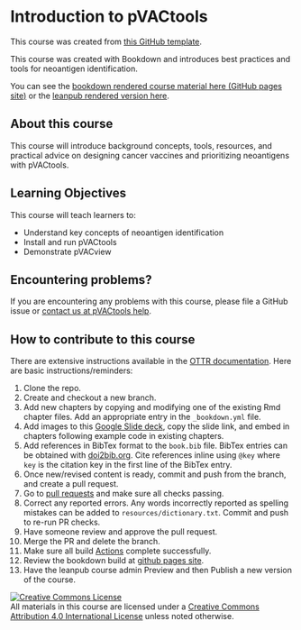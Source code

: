 # Introduction to pVACtools

This course was created from [this GitHub template](https://github.com/jhudsl/OTTR_Template).

This course was created with Bookdown and introduces best practices and tools for neoantigen identification.

You can see the [bookdown rendered course material here (GitHub pages site)](https://griffithlab.github.io/pVACtools_Intro_Course/) or the [leanpub rendered version here](https://leanpub.com/c/intropvac). 

## About this course

This course will introduce background concepts, tools, resources, and practical advice on designing cancer vaccines and prioritizing neoantigens with pVACtools. 

## Learning Objectives

This course will teach learners to:  

- Understand key concepts of neoantigen identification
- Install and run pVACtools
- Demonstrate pVACview

## Encountering problems?

If you are encountering any problems with this course, please file a GitHub issue or [contact us at pVACtools help](mailto:help@pvactools.org).

## How to contribute to this course

There are extensive instructions available in the [OTTR documentation](https://www.ottrproject.org/index.html). Here are basic instructions/reminders:

1. Clone the repo.
2. Create and checkout a new branch.
3. Add new chapters by copying and modifying one of the existing Rmd chapter files. Add an appropriate entry in the `_bookdown.yml` file. 
4. Add images to this [Google Slide deck](https://docs.google.com/presentation/d/1uz39zaObDGKhEVCGzO0JO35CTbC0oRAM0mxgLcMAA9Y/edit?usp=sharing), copy the slide link, and embed in chapters following example code in existing chapters.
5. Add references in BibTex format to the `book.bib` file. BibTex entries can be obtained with [doi2bib.org](https://www.doi2bib.org/). Cite references inline using `@key` where `key` is the citation key in the first line of the BibTex entry.
6. Once new/revised content is ready, commit and push from the branch, and create a pull request.
7. Go to [pull requests](https://github.com/griffithlab/pVACtools_Intro_Course/pulls) and make sure all checks passing.
8. Correct any reported errors. Any words incorrectly reported as spelling mistakes can be added to `resources/dictionary.txt`. Commit and push to re-run PR checks.
9. Have someone review and approve the pull request.
10. Merge the PR and delete the branch.
11. Make sure all build [Actions](https://github.com/griffithlab/pVACtools_Intro_Course/actions) complete successfully.
12. Review the bookdown build at [github pages site](https://griffithlab.github.io/pVACtools_Intro_Course/index.html). 
13. Have the leanpub course admin Preview and then Publish a new version of the course.  

<a rel="license" href="http://creativecommons.org/licenses/by/4.0/"><img alt="Creative Commons License" style="border-width:0" src="https://i.creativecommons.org/l/by/4.0/88x31.png" /></a><br />All materials in this course are licensed under a <a rel="license" href="http://creativecommons.org/licenses/by/4.0/">Creative Commons Attribution 4.0 International License</a> unless noted otherwise.
